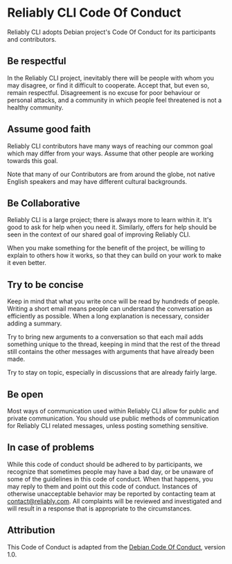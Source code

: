 # Reliably CLI Code Of Conduct

Reliably CLI adopts Debian project's Code Of Conduct for its
participants and contributors.

## Be respectful

In the Reliably CLI project, inevitably there will be people with whom you
may disagree, or find it difficult to cooperate. Accept that, but even
so, remain respectful. Disagreement is no excuse for poor behaviour or
personal attacks, and a community in which people feel threatened is
not a healthy community.

## Assume good faith

Reliably CLI contributors have many ways of reaching our common goal
which may differ from your ways. Assume that other people are working
towards this goal.

Note that many of our Contributors are from around the globe, not
native English speakers and may have different cultural backgrounds.

## Be Collaborative

Reliably CLI is a large project; there is always more to learn within
it. It's good to ask for help when you need it. Similarly, offers for
help should be seen in the context of our shared goal of improving
Reliably CLI.

When you make something for the benefit of the project, be willing to
explain to others how it works, so that they can build on your work to
make it even better.

## Try to be concise

Keep in mind that what you write once will be read by hundreds of
people. Writing a short email means people can understand the
conversation as efficiently as possible. When a long explanation is
necessary, consider adding a summary.

Try to bring new arguments to a conversation so that each mail adds
something unique to the thread, keeping in mind that the rest of the
thread still contains the other messages with arguments that have
already been made.

Try to stay on topic, especially in discussions that are already fairly large.

## Be open

Most ways of communication used within Reliably CLI allow for public
and private communication. You should use public methods of
communication for Reliably CLI related messages, unless posting
something sensitive.

## In case of problems

While this code of conduct should be adhered to by participants, we
recognize that sometimes people may have a bad day, or be unaware of
some of the guidelines in this code of conduct. When that happens, you
may reply to them and point out this code of conduct. Instances of
otherwise unacceptable behavior may be reported by contacting team at
contact@reliably.com. All complaints will be reviewed and
investigated and will result in a response that is appropriate to the
circumstances.

## Attribution

This Code of Conduct is adapted from the
[Debian Code Of Conduct](https://www.debian.org/code_of_conduct), version 1.0.
